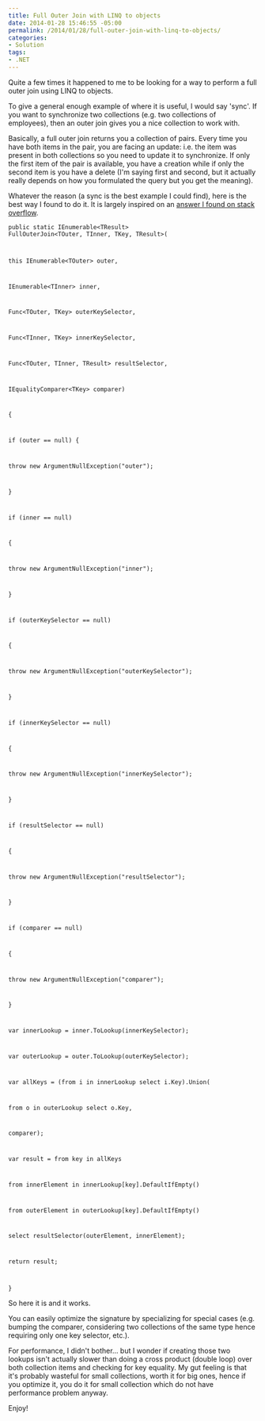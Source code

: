 ```yaml
---
title: Full Outer Join with LINQ to objects
date: 2014-01-28 15:46:55 -05:00
permalink: /2014/01/28/full-outer-join-with-linq-to-objects/
categories:
- Solution
tags:
- .NET
---
```

Quite a few times it happened to me to be looking for a way to perform a full outer join using LINQ to objects.

To give a general enough example of where it is useful, I would say 'sync'. If you want to synchronize two collections (e.g. two collections of employees), then an outer join gives you a nice collection to work with.

Basically, a full outer join returns you a collection of pairs. Every time you have both items in the pair, you are facing an update: i.e. the item was present in both collections so you need to update it to synchronize. If only the first item of the pair is available, you have a creation while if only the second item is you have a delete (I'm saying first and second, but it actually really depends on how you formulated the query but you get the meaning).

Whatever the reason (a sync is the best example I could find), here is the best way I found to do it. It is largely inspired on an <a href="http://stackoverflow.com/questions/5489987/linq-full-outer-join">answer I found on stack overflow</a>.

<code>public static IEnumerable&lt;TResult&gt; FullOuterJoin&lt;TOuter, TInner, TKey, TResult&gt;(

this IEnumerable&lt;TOuter&gt; outer,

IEnumerable&lt;TInner&gt; inner,

Func&lt;TOuter, TKey&gt; outerKeySelector,

Func&lt;TInner, TKey&gt; innerKeySelector,

Func&lt;TOuter, TInner, TResult&gt; resultSelector,

IEqualityComparer&lt;TKey&gt; comparer)

{

if (outer == null)
{

throw new ArgumentNullException("outer");

}

if (inner == null)

{

throw new ArgumentNullException("inner");

}

if (outerKeySelector == null)

{

throw new ArgumentNullException("outerKeySelector");

}

if (innerKeySelector == null)

{

throw new ArgumentNullException("innerKeySelector");

}

if (resultSelector == null)

{

throw new ArgumentNullException("resultSelector");

}

if (comparer == null)

{

throw new ArgumentNullException("comparer");

}

var innerLookup = inner.ToLookup(innerKeySelector);

var outerLookup = outer.ToLookup(outerKeySelector);

var allKeys = (from i in innerLookup select i.Key).Union(

from o in outerLookup select o.Key,

comparer);

var result = from key in allKeys

from innerElement in innerLookup[key].DefaultIfEmpty()

from outerElement in outerLookup[key].DefaultIfEmpty()

select resultSelector(outerElement, innerElement);

return result;

}</code>

So here it is and it works.

You can easily optimize the signature by specializing for special cases (e.g. bumping the comparer, considering two collections of the same type hence requiring only one key selector, etc.).

For performance, I didn't bother… but I wonder if creating those two lookups isn't actually slower than doing a cross product (double loop) over both collection items and checking for key equality. My gut feeling is that it's probably wasteful for small collections, worth it for big ones, hence if you optimize it, you do it for small collection which do not have performance problem anyway.

Enjoy!
